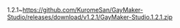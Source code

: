 1.2.1~https://github.com/KuromeSan/GayMaker-Studio/releases/download/v1.2.1/GayMaker-Studio.1.2.1.zip
